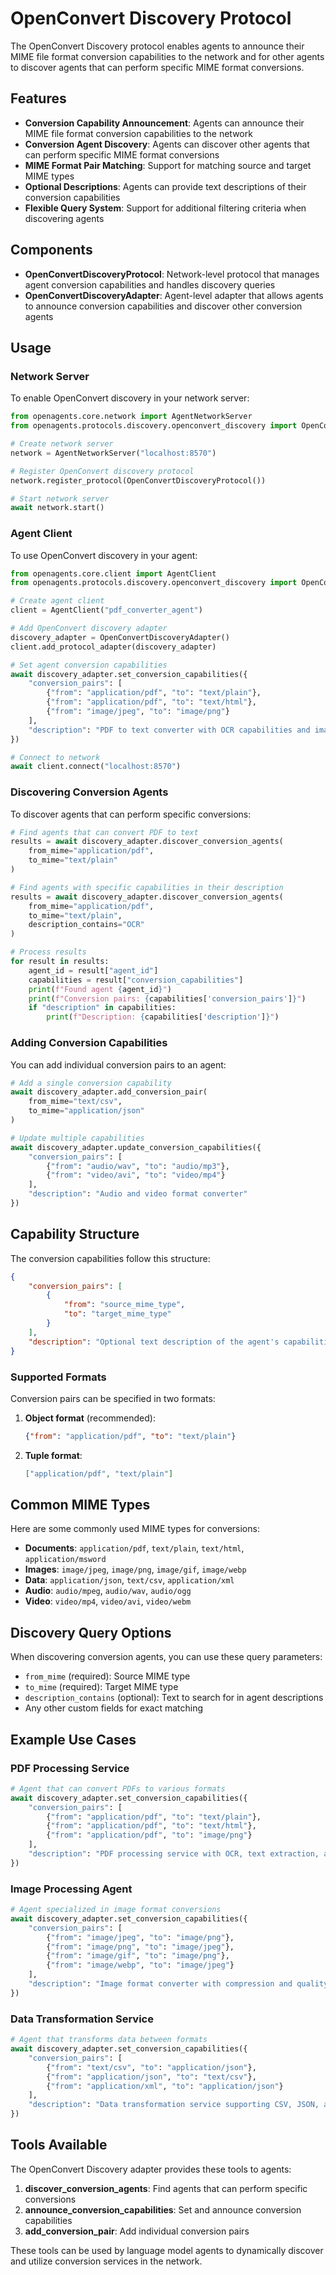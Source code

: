 # OpenConvert Discovery Protocol

The OpenConvert Discovery protocol enables agents to announce their MIME file format conversion capabilities to the network and for other agents to discover agents that can perform specific MIME format conversions.

## Features

- **Conversion Capability Announcement**: Agents can announce their MIME file format conversion capabilities to the network
- **Conversion Agent Discovery**: Agents can discover other agents that can perform specific MIME format conversions
- **MIME Format Pair Matching**: Support for matching source and target MIME types
- **Optional Descriptions**: Agents can provide text descriptions of their conversion capabilities
- **Flexible Query System**: Support for additional filtering criteria when discovering agents

## Components

- **OpenConvertDiscoveryProtocol**: Network-level protocol that manages agent conversion capabilities and handles discovery queries
- **OpenConvertDiscoveryAdapter**: Agent-level adapter that allows agents to announce conversion capabilities and discover other conversion agents

## Usage

### Network Server

To enable OpenConvert discovery in your network server:

```python
from openagents.core.network import AgentNetworkServer
from openagents.protocols.discovery.openconvert_discovery import OpenConvertDiscoveryProtocol

# Create network server
network = AgentNetworkServer("localhost:8570")

# Register OpenConvert discovery protocol
network.register_protocol(OpenConvertDiscoveryProtocol())

# Start network server
await network.start()
```

### Agent Client

To use OpenConvert discovery in your agent:

```python
from openagents.core.client import AgentClient
from openagents.protocols.discovery.openconvert_discovery import OpenConvertDiscoveryAdapter

# Create agent client
client = AgentClient("pdf_converter_agent")

# Add OpenConvert discovery adapter
discovery_adapter = OpenConvertDiscoveryAdapter()
client.add_protocol_adapter(discovery_adapter)

# Set agent conversion capabilities
await discovery_adapter.set_conversion_capabilities({
    "conversion_pairs": [
        {"from": "application/pdf", "to": "text/plain"},
        {"from": "application/pdf", "to": "text/html"},
        {"from": "image/jpeg", "to": "image/png"}
    ],
    "description": "PDF to text converter with OCR capabilities and image format converter"
})

# Connect to network
await client.connect("localhost:8570")
```

### Discovering Conversion Agents

To discover agents that can perform specific conversions:

```python
# Find agents that can convert PDF to text
results = await discovery_adapter.discover_conversion_agents(
    from_mime="application/pdf",
    to_mime="text/plain"
)

# Find agents with specific capabilities in their description
results = await discovery_adapter.discover_conversion_agents(
    from_mime="application/pdf", 
    to_mime="text/plain",
    description_contains="OCR"
)

# Process results
for result in results:
    agent_id = result["agent_id"]
    capabilities = result["conversion_capabilities"]
    print(f"Found agent {agent_id}")
    print(f"Conversion pairs: {capabilities['conversion_pairs']}")
    if "description" in capabilities:
        print(f"Description: {capabilities['description']}")
```

### Adding Conversion Capabilities

You can add individual conversion pairs to an agent:

```python
# Add a single conversion capability
await discovery_adapter.add_conversion_pair(
    from_mime="text/csv",
    to_mime="application/json"
)

# Update multiple capabilities
await discovery_adapter.update_conversion_capabilities({
    "conversion_pairs": [
        {"from": "audio/wav", "to": "audio/mp3"},
        {"from": "video/avi", "to": "video/mp4"}
    ],
    "description": "Audio and video format converter"
})
```

## Capability Structure

The conversion capabilities follow this structure:

```json
{
    "conversion_pairs": [
        {
            "from": "source_mime_type",
            "to": "target_mime_type"
        }
    ],
    "description": "Optional text description of the agent's capabilities"
}
```

### Supported Formats

Conversion pairs can be specified in two formats:

1. **Object format** (recommended):
   ```json
   {"from": "application/pdf", "to": "text/plain"}
   ```

2. **Tuple format**:
   ```json
   ["application/pdf", "text/plain"]
   ```

## Common MIME Types

Here are some commonly used MIME types for conversions:

- **Documents**: `application/pdf`, `text/plain`, `text/html`, `application/msword`
- **Images**: `image/jpeg`, `image/png`, `image/gif`, `image/webp`
- **Data**: `application/json`, `text/csv`, `application/xml`
- **Audio**: `audio/mpeg`, `audio/wav`, `audio/ogg`
- **Video**: `video/mp4`, `video/avi`, `video/webm`

## Discovery Query Options

When discovering conversion agents, you can use these query parameters:

- `from_mime` (required): Source MIME type
- `to_mime` (required): Target MIME type  
- `description_contains` (optional): Text to search for in agent descriptions
- Any other custom fields for exact matching

## Example Use Cases

### PDF Processing Service

```python
# Agent that can convert PDFs to various formats
await discovery_adapter.set_conversion_capabilities({
    "conversion_pairs": [
        {"from": "application/pdf", "to": "text/plain"},
        {"from": "application/pdf", "to": "text/html"},
        {"from": "application/pdf", "to": "image/png"}
    ],
    "description": "PDF processing service with OCR, text extraction, and image rendering"
})
```

### Image Processing Agent

```python
# Agent specialized in image format conversions
await discovery_adapter.set_conversion_capabilities({
    "conversion_pairs": [
        {"from": "image/jpeg", "to": "image/png"},
        {"from": "image/png", "to": "image/jpeg"},
        {"from": "image/gif", "to": "image/png"},
        {"from": "image/webp", "to": "image/jpeg"}
    ],
    "description": "Image format converter with compression and quality optimization"
})
```

### Data Transformation Service

```python
# Agent that transforms data between formats
await discovery_adapter.set_conversion_capabilities({
    "conversion_pairs": [
        {"from": "text/csv", "to": "application/json"},
        {"from": "application/json", "to": "text/csv"},
        {"from": "application/xml", "to": "application/json"}
    ],
    "description": "Data transformation service supporting CSV, JSON, and XML formats"
})
```

## Tools Available

The OpenConvert Discovery adapter provides these tools to agents:

1. **discover_conversion_agents**: Find agents that can perform specific conversions
2. **announce_conversion_capabilities**: Set and announce conversion capabilities
3. **add_conversion_pair**: Add individual conversion pairs

These tools can be used by language model agents to dynamically discover and utilize conversion services in the network. 